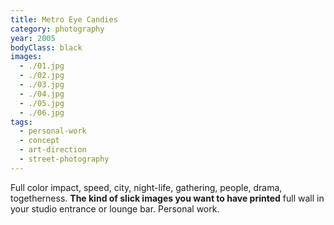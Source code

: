 ```yaml
---
title: Metro Eye Candies
category: photography
year: 2005
bodyClass: black
images:
  - ./01.jpg
  - ./02.jpg
  - ./03.jpg
  - ./04.jpg
  - ./05.jpg
  - ./06.jpg
tags:
  - personal-work
  - concept
  - art-direction
  - street-photography
---
```


Full color impact, speed, city, night-life, gathering, people, drama, togetherness. **The kind of slick images you want to have printed** full wall in your studio entrance or lounge bar. Personal work.
